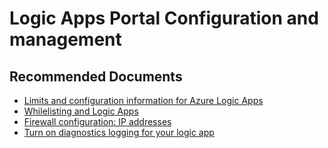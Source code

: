 <properties
	pageTitle="Logic Apps Portal Configuration and management"
	description="Logic Apps Portal Configuration and management"
	service=""
	resource=""
	authors="genlin"
	ms.author="mquian"
	displayOrder=""
	selfHelpType="generic"
	supportTopicIds=""
	resourceTags=""
	productPesIds="15791"
	cloudEnvironments="public"
	articleId="f7517214-1011-48f3-9ce4-3f84fb92275e"
/>

# Logic Apps Portal Configuration and management

## **Recommended Documents**

- [Limits and configuration information for Azure Logic Apps](https://docs.microsoft.com/azure/logic-apps/logic-apps-limits-and-config)
- [Whilelisting and Logic Apps](https://blogs.msdn.microsoft.com/david_burgs_blog/2017/05/19/whitelisting-and-logic-apps)
- [Firewall configuration: IP addresses](https://docs.microsoft.com/azure/logic-apps/logic-apps-limits-and-config#configuration)
- [Turn on diagnostics logging for your logic app](https://docs.microsoft.com/azure/logic-apps/logic-apps-monitor-your-logic-apps#turn-on-diagnostics-logging-for-your-logic-app)

